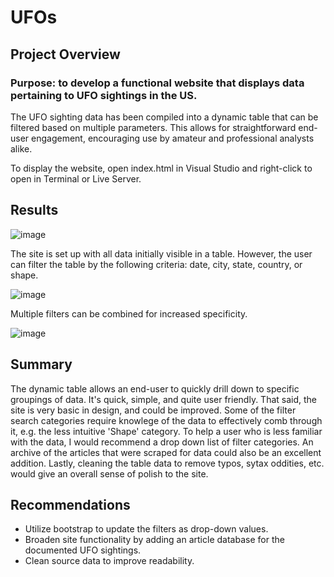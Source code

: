 # UFOs
## Project Overview
### Purpose: to develop a functional website that displays data pertaining to UFO sightings in the US.
The UFO sighting data has been compiled into a dynamic table that can be filtered based on multiple parameters. This allows for straightforward end-user engagement, encouraging use by amateur and professional analysts alike.

To display the website, open index.html in Visual Studio and right-click to open in Terminal or Live Server.

## Results
![image](https://user-images.githubusercontent.com/83254435/126095318-972d63fd-47d7-47b1-8825-bc3618e56d86.png)

The site is set up with all data initially visible in a table. However, the user can filter the table by the following criteria: date, city, state, country, or shape.

![image](https://user-images.githubusercontent.com/83254435/126095493-4ce3cc19-bd28-4233-8e85-77379797da80.png)

Multiple filters can be combined for increased specificity.

![image](https://user-images.githubusercontent.com/83254435/126099688-a0bb6654-da13-4e98-bfbd-10b85459d2de.png)

## Summary
The dynamic table allows an end-user to quickly drill down to specific groupings of data. It's quick, simple, and quite user friendly. That said, the site is very basic in design, and could be improved. Some of the filter search categories require knowlege of the data to effectively comb through it, e.g. the less intuitive 'Shape' category. To help a user who is less familiar with the data, I would recommend a drop down list of filter categories. An archive of the articles that were scraped for data could also be an excellent addition. Lastly, cleaning the table data to remove typos, sytax oddities, etc. would give an overall sense of polish to the site.

## Recommendations
- Utilize bootstrap to update the filters as drop-down values. 
- Broaden site functionality by adding an article database for the documented UFO sightings.
- Clean source data to improve readability.

